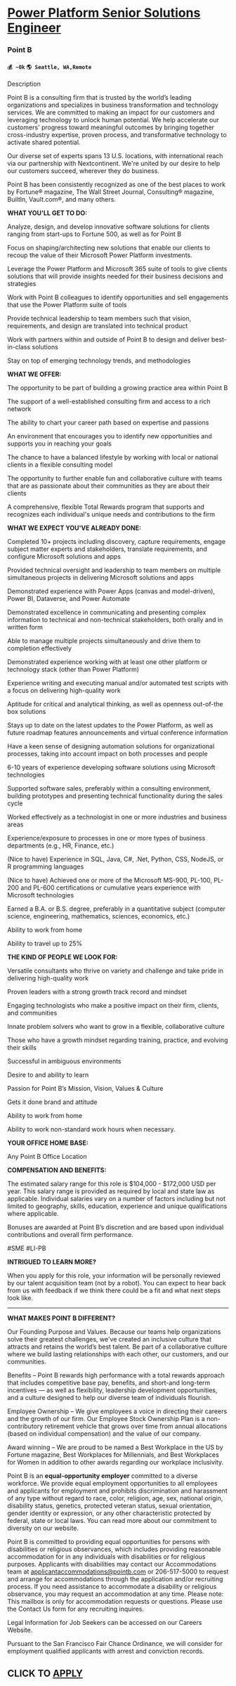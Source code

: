 # [Power Platform Senior Solutions Engineer](https://www.remotewlb.com/apply/power-platform-senior-solutions-engineer-79386)  
### Point B  
#### `💰 ~0k` `🌎 Seattle, WA,Remote`  

Description

Point B is a consulting firm that is trusted by the world’s leading organizations and specializes in business transformation and technology services. We are committed to making an impact for our customers and leveraging technology to unlock human potential. We help accelerate our customers' progress toward meaningful outcomes by bringing together cross-industry expertise, proven process, and transformative technology to activate shared potential.

Our diverse set of experts spans 13 U.S. locations, with international reach via our partnership with Nextcontinent. We're united by our desire to help our customers succeed, wherever they do business.

Point B has been consistently recognized as one of the best places to work by Fortune® magazine, The Wall Street Journal, Consulting® magazine, BuiltIn, Vault.com®, and many others.

  

**WHAT YOU'LL GET TO DO:**

Analyze, design, and develop innovative software solutions for clients ranging from start-ups to Fortune 500, as well as for Point B

Focus on shaping/architecting new solutions that enable our clients to recoup the value of their Microsoft Power Platform investments.

Leverage the Power Platform and Microsoft 365 suite of tools to give clients solutions that will provide insights needed for their business decisions and strategies

Work with Point B colleagues to identify opportunities and sell engagements that use the Power Platform suite of tools

Provide technical leadership to team members such that vision, requirements, and design are translated into technical product

Work with partners within and outside of Point B to design and deliver best-in-class solutions

Stay on top of emerging technology trends, and methodologies

**WHAT WE OFFER:**

The opportunity to be part of building a growing practice area within Point B

The support of a well-established consulting firm and access to a rich network

The ability to chart your career path based on expertise and passions

An environment that encourages you to identify new opportunities and supports you in reaching your goals

The chance to have a balanced lifestyle by working with local or national clients in a flexible consulting model

The opportunity to further enable fun and collaborative culture with teams that are as passionate about their communities as they are about their clients

A comprehensive, flexible Total Rewards program that supports and recognizes each individual's unique needs and contributions to the firm

**WHAT WE EXPECT YOU'VE ALREADY DONE:**

Completed 10+ projects including discovery, capture requirements, engage subject matter experts and stakeholders, translate requirements, and configure Microsoft solutions and apps

Provided technical oversight and leadership to team members on multiple simultaneous projects in delivering Microsoft solutions and apps

Demonstrated experience with Power Apps (canvas and model-driven), Power BI, Dataverse, and Power Automate

Demonstrated excellence in communicating and presenting complex information to technical and non-technical stakeholders, both orally and in written form

Able to manage multiple projects simultaneously and drive them to completion effectively

Demonstrated experience working with at least one other platform or technology stack (other than Power Platform)

Experience writing and executing manual and/or automated test scripts with a focus on delivering high-quality work

Aptitude for critical and analytical thinking, as well as openness out-of-the box solutions

Stays up to date on the latest updates to the Power Platform, as well as future roadmap features announcements and virtual conference information

Have a keen sense of designing automation solutions for organizational processes, taking into account impact on both processes and people

6-10 years of experience developing software solutions using Microsoft technologies

Supported software sales, preferably within a consulting environment, building prototypes and presenting technical functionality during the sales cycle

Worked effectively as a technologist in one or more industries and business areas

Experience/exposure to processes in one or more types of business departments (e.g., HR, Finance, etc.)

(Nice to have) Experience in SQL, Java, C#, .Net, Python, CSS, NodeJS, or R programming languages

(Nice to have) Achieved one or more of the Microsoft MS-900, PL-100, PL-200 and PL-600 certifications or cumulative years experience with Microsoft technologies

Earned a B.A. or B.S. degree, preferably in a quantitative subject (computer science, engineering, mathematics, sciences, economics, etc.)

Ability to work from home

Ability to travel up to 25%

**THE KIND OF PEOPLE WE LOOK FOR:**

Versatile consultants who thrive on variety and challenge and take pride in delivering high-quality work

Proven leaders with a strong growth track record and mindset

Engaging technologists who make a positive impact on their firm, clients, and communities

Innate problem solvers who want to grow in a flexible, collaborative culture

Those who have a growth mindset regarding training, practice, and evolving their skills

Successful in ambiguous environments

Desire to and ability to learn

Passion for Point B’s Mission, Vision, Values & Culture

Gets it done brand and attitude

Ability to work from home

Ability to work non-standard work hours when necessary.

**YOUR OFFICE HOME BASE:**

Any Point B Office Location

**COMPENSATION AND BENEFITS:**

The estimated salary range for this role is $104,000 \- $172,000 USD per year. This salary range is provided as required by local and state law as applicable. Individual salaries vary on a number of factors including but not limited to geography, skills, education, experience and unique qualifications where applicable.

Bonuses are awarded at Point B’s discretion and are based upon individual contributions and overall firm performance.

#SME #LI-PB

**INTRIGUED TO LEARN MORE?**

When you apply for this role, your information will be personally reviewed by our talent acquisition team (not by a robot). You can expect to hear back from us with feedback if we think there could be a fit and what next steps look like.

 ****

**WHAT MAKES POINT B DIFFERENT?**

Our Founding Purpose and Values. Because our teams help organizations solve their greatest challenges, we've created an inclusive culture that attracts and retains the world’s best talent. Be part of a collaborative culture where we build lasting relationships with each other, our customers, and our communities.

Benefits – Point B rewards high performance with a total rewards approach that includes competitive base pay, benefits, and short-and long-term incentives — as well as flexibility, leadership development opportunities, and a culture designed to help our diverse team of individuals flourish.

Employee Ownership – We give employees a voice in directing their careers and the growth of our firm. Our Employee Stock Ownership Plan is a non-contributory retirement vehicle that grows over time from annual allocations (based on individual compensation) and the value of our company.

Award winning – We are proud to be named a Best Workplace in the US by Fortune magazine, Best Workplaces for Millennials, and Best Workplaces for Women in addition to other awards regarding our workplace inclusivity.

Point B is an **equal-opportunity employer** committed to a diverse workforce. We provide equal employment opportunities to all employees and applicants for employment and prohibits discrimination and harassment of any type without regard to race, color, religion, age, sex, national origin, disability status, genetics, protected veteran status, sexual orientation, gender identity or expression, or any other characteristic protected by federal, state or local laws. You can read more about our commitment to diversity on our website.

Point B is committed to providing equal opportunities for persons with disabilities or religious observances, which includes providing reasonable accommodation for in any individuals with disabilities or for religious purposes. Applicants with disabilities may contact our Accommodations team at applicantaccommodations@pointb.com or 206-517-5000 to request and arrange for accommodations through the application and/or recruiting process. If you need assistance to accommodate a disability or religious observance, you may request an accommodation at any time. Please note: This mailbox is only for accommodation requests or questions. Please use the Contact Us form for any recruiting inquires.

Legal Information for Job Seekers can be accessed on our Careers Website.

  

Pursuant to the San Francisco Fair Chance Ordinance, we will consider for employment qualified applicants with arrest and conviction records.

  
## CLICK TO [APPLY](https://www.remotewlb.com/apply/power-platform-senior-solutions-engineer-79386)

